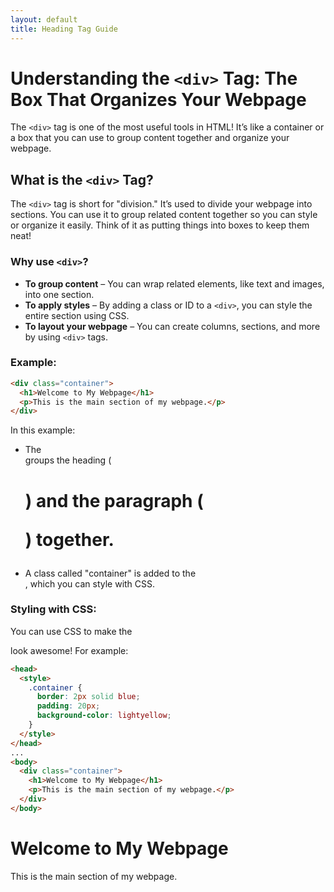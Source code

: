 ```yaml
---
layout: default
title: Heading Tag Guide
---
```


# Understanding the `<div>` Tag: The Box That Organizes Your Webpage

The `<div>` tag is one of the most useful tools in HTML! It’s like a container or a box that you can use to group content together and organize your webpage.

## What is the `<div>` Tag?

The `<div>` tag is short for "division." It’s used to divide your webpage into sections. You can use it to group related content together so you can style or organize it easily. Think of it as putting things into boxes to keep them neat!

### Why use `<div>`?

- **To group content** – You can wrap related elements, like text and images, into one section.
- **To apply styles** – By adding a class or ID to a `<div>`, you can style the entire section using CSS.
- **To layout your webpage** – You can create columns, sections, and more by using `<div>` tags.

### Example:
```html
<div class="container">
  <h1>Welcome to My Webpage</h1>
  <p>This is the main section of my webpage.</p>
</div>
```


In this example:

- The <div> groups the heading (<h1>) and the paragraph (<p>) together.
- A class called "container" is added to the <div>, which you can style with CSS.

### Styling with CSS:

You can use CSS to make the <div> look awesome! For example:
```html
<head>
  <style>
    .container {
      border: 2px solid blue;
      padding: 20px;
      background-color: lightyellow;
    }
  </style>
</head>
...
<body>
  <div class="container">
    <h1>Welcome to My Webpage</h1>
    <p>This is the main section of my webpage.</p>
  </div>
</body>
```
<h1>Welcome to My Webpage</h1>
<p>This is the main section of my webpage.</p>